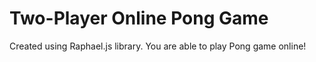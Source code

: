 # Two-Player Online Pong Game

Created using Raphael.js library.
You are able to play Pong game online!
